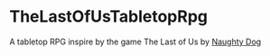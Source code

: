 # TheLastOfUsTabletopRpg
A tabletop RPG inspire by the game The Last of Us by [Naughty Dog](https://www.naughtydog.com/)
